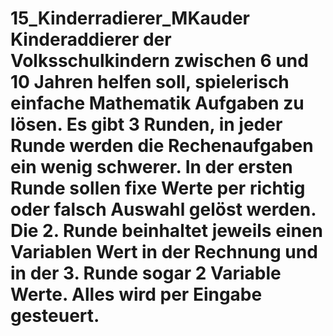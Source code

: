 # 15_Kinderradierer_MKauder Kinderaddierer der Volksschulkindern zwischen 6 und 10 Jahren helfen soll, spielerisch einfache Mathematik Aufgaben zu lösen. Es gibt 3 Runden, in jeder Runde werden die Rechenaufgaben ein wenig schwerer. In der ersten Runde sollen fixe Werte per richtig oder falsch Auswahl gelöst werden. Die 2. Runde beinhaltet jeweils einen Variablen Wert in der Rechnung und in der 3. Runde sogar 2 Variable Werte. Alles wird per Eingabe gesteuert.
